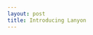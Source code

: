 ```yaml
---
layout: post
title: Introducing Lanyon
---
```


<div class="gistpost">
	<script src="{{ site.gist_url }}2014-01-02-introducing-lanyon.md"></script>
</div>
